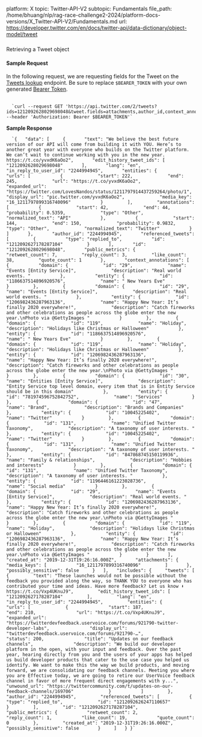 platform: X
topic: Twitter-API-V2
subtopic: Fundamentals
file_path: /home/bhuang/nlp/rag-race-challenge2-2024/platform-docs-versions/X_Twitter-API-V2/Fundamentals.md
url: https://developer.twitter.com/en/docs/twitter-api/data-dictionary/object-model/tweet


###   
Retrieving a Tweet object

#### Sample Request

In the following request, we are requesting fields for the Tweet on the [Tweets lookup](https://developer.twitter.com/en/docs/twitter-api/tweets/lookup/introduction.html) endpoint. Be sure to replace `$BEARER_TOKEN` with your own generated [Bearer Token](https://developer.twitter.com/en/docs/authentication/oauth-2-0/bearer-tokens).  
 

      `curl --request GET 'https://api.twitter.com/2/tweets?ids=1212092628029698048&tweet.fields=attachments,author_id,context_annotations,created_at,entities,geo,id,in_reply_to_user_id,lang,possibly_sensitive,public_metrics,referenced_tweets,text,withheld&expansions=referenced_tweets.id' --header 'Authorization: Bearer $BEARER_TOKEN'`
    

**Sample Response** 

      `{   "data": [     {       "text": "We believe the best future version of our API will come from building it with YOU. Here’s to another great year with everyone who builds on the Twitter platform. We can’t wait to continue working with you in the new year. https://t.co/yvxdK6aOo2",       "edit_history_tweet_ids": [         "1212092628029698048"       ],       "lang": "en",       "in_reply_to_user_id": "2244994945",       "entities": {         "urls": [           {             "start": 222,             "end": 245,             "url": "https://t.co/yvxdK6aOo2",             "expanded_url": "https://twitter.com/LovesNandos/status/1211797914437259264/photo/1",             "display_url": "pic.twitter.com/yvxdK6aOo2",             "media_key": "16_1211797899316740096"           }         ],         "annotations": [           {             "start": 42,             "end": 44,             "probability": 0.5359,             "type": "Other",             "normalized_text": "API"           },           {             "start": 144,             "end": 150,             "probability": 0.9832,             "type": "Other",             "normalized_text": "Twitter"           }         ]       },       "author_id": "2244994945",       "referenced_tweets": [         {           "type": "replied_to",           "id": "1212092627178287104"         }       ],       "id": "1212092628029698048",       "public_metrics": {         "retweet_count": 7,         "reply_count": 3,         "like_count": 38,         "quote_count": 1       },       "context_annotations": [         {           "domain": {             "id": "29",             "name": "Events [Entity Service]",             "description": "Real world events. "           },           "entity": {             "id": "1186637514896920576",             "name": " New Years Eve"           }         },         {           "domain": {             "id": "29",             "name": "Events [Entity Service]",             "description": "Real world events. "           },           "entity": {             "id": "1206982436287963136",             "name": "Happy New Year: It’s finally 2020 everywhere!",             "description": "Catch fireworks and other celebrations as people across the globe enter the new year.\nPhoto via @GettyImages "           }         },         {           "domain": {             "id": "119",             "name": "Holiday",             "description": "Holidays like Christmas or Halloween"           },           "entity": {             "id": "1186637514896920576",             "name": " New Years Eve"           }         },         {           "domain": {             "id": "119",             "name": "Holiday",             "description": "Holidays like Christmas or Halloween"           },           "entity": {             "id": "1206982436287963136",             "name": "Happy New Year: It’s finally 2020 everywhere!",             "description": "Catch fireworks and other celebrations as people across the globe enter the new year.\nPhoto via @GettyImages "           }         },         {           "domain": {             "id": "30",             "name": "Entities [Entity Service]",             "description": "Entity Service top level domain, every item that is in Entity Service should be in this domain"           },           "entity": {             "id": "781974596752842752",             "name": "Services"           }         },         {           "domain": {             "id": "47",             "name": "Brand",             "description": "Brands and Companies"           },           "entity": {             "id": "10045225402",             "name": "Twitter"           }         },         {           "domain": {             "id": "131",             "name": "Unified Twitter Taxonomy",             "description": "A taxonomy of user interests. "           },           "entity": {             "id": "10045225402",             "name": "Twitter"           }         },         {           "domain": {             "id": "131",             "name": "Unified Twitter Taxonomy",             "description": "A taxonomy of user interests. "           },           "entity": {             "id": "847868745150119936",             "name": "Family & relationships",             "description": "Hobbies and interests"           }         },         {           "domain": {             "id": "131",             "name": "Unified Twitter Taxonomy",             "description": "A taxonomy of user interests. "           },           "entity": {             "id": "1196446161223028736",             "name": "Social media"           }         },         {           "domain": {             "id": "29",             "name": "Events [Entity Service]",             "description": "Real world events. "           },           "entity": {             "id": "1206982436287963136",             "name": "Happy New Year: It’s finally 2020 everywhere!",             "description": "Catch fireworks and other celebrations as people across the globe enter the new year.\nPhoto via @GettyImages "           }         },         {           "domain": {             "id": "119",             "name": "Holiday",             "description": "Holidays like Christmas or Halloween"           },           "entity": {             "id": "1206982436287963136",             "name": "Happy New Year: It’s finally 2020 everywhere!",             "description": "Catch fireworks and other celebrations as people across the globe enter the new year.\nPhoto via @GettyImages "           }         }       ],       "created_at": "2019-12-31T19:26:16.000Z",       "attachments": {         "media_keys": [           "16_1211797899316740096"         ]       },       "possibly_sensitive": false     }   ],   "includes": {     "tweets": [       {         "text": "These launches would not be possible without the feedback you provided along the way, so THANK YOU to everyone who has contributed your time and ideas. Have more feedback? Let us know ⬇️ https://t.co/Vxp4UKnuJ9",         "edit_history_tweet_ids": [           "1212092627178287104"         ],         "lang": "en",         "in_reply_to_user_id": "2244994945",         "entities": {           "urls": [             {               "start": 187,               "end": 210,               "url": "https://t.co/Vxp4UKnuJ9",               "expanded_url": "https://twitterdevfeedback.uservoice.com/forums/921790-twitter-developer-labs",               "display_url": "twitterdevfeedback.uservoice.com/forums/921790-…",               "status": 200,               "title": "Updates on our feedback channels",               "description": "We build our developer platform in the open, with your input and feedback. Over the past year, hearing directly from you and the users of your apps has helped us build developer products that cater to the use case you helped us identify. We want to make this the way we build products, and moving forward, we are consolidating our feedback channels. Meeting you where you are Effective today, we are going to retire our UserVoice feedback channel in favor of more frequent direct engagements with y...",               "unwound_url": "https://twittercommunity.com/t/updates-on-our-feedback-channels/169706"             }           ]         },         "author_id": "2244994945",         "referenced_tweets": [           {             "type": "replied_to",             "id": "1212092626247110657"           }         ],         "id": "1212092627178287104",         "public_metrics": {           "retweet_count": 2,           "reply_count": 1,           "like_count": 19,           "quote_count": 0         },         "created_at": "2019-12-31T19:26:16.000Z",         "possibly_sensitive": false       }     ]   } }`